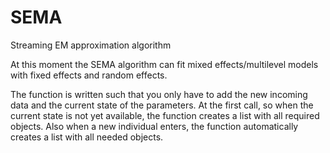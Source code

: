 # SEMA 
Streaming EM approximation algorithm 

At this moment the SEMA algorithm can fit mixed effects/multilevel models with fixed effects and random effects.

The function is written such that you only have to add the new incoming data and the current state of the parameters. At the first call, so when the current state is not yet available, the function creates a list with all required objects. Also when a new individual enters, the function automatically creates a list with all needed objects.


